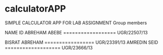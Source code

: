 # calculatorAPP

SIMPLE CALCULATOR APP FOR LAB ASSIGNMENT
Group members 

NAME                               ID
ABREHAM ABEBE ================== UGR/22507/13

BISRAT ABREHAM ================= UGR/23391/13
AMREDIN SEID =================== UGR/23666/13
